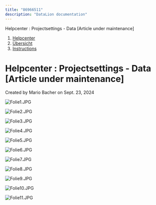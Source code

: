 ```yaml
---
title: "86966511"
description: "DataLion documentation"
---
```


Helpcenter : Projectsettings - Data \[Article under maintenance\]  

1.  [Helpcenter](index.html)
2.  [Übersicht](2982609.html)
3.  [Instructions](Instructions_85524497.html)

# Helpcenter : Projectsettings - Data \[Article under maintenance\]

Created by Mario Bacher on Sept. 23, 2024

![Folie1.JPG](/img/87162953.jpg?width=760)

![Folie2.JPG](/img/87162960.jpg?width=760)

![Folie3.JPG](/img/87162966.jpg?width=760)

![Folie4.JPG](/img/87162972.jpg?width=760)

![Folie5.JPG](/img/87162978.jpg?width=760)

![Folie6.JPG](/img/87162984.jpg?width=760)

![Folie7.JPG](/img/87162990.jpg?width=760)

![Folie8.JPG](/img/87162996.jpg?width=760)

![Folie9.JPG](/img/87163002.jpg?width=760)

![Folie10.JPG](/img/87163008.jpg?width=760)

![Folie11.JPG](/img/87163014.jpg?width=760)